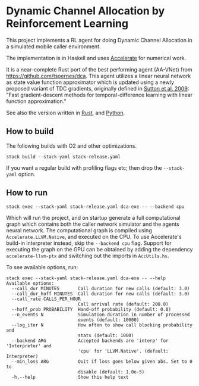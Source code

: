 # Dynamic Channel Allocation by Reinforcement Learning
This project implements a RL agent for doing Dynamic Channel Allocation in a 
simulated mobile caller environment.

The implementation is in Haskell and uses [Accelerate](https://github.com/AccelerateHS/accelerate/) for numerical work.

It is a near-complete Rust port of the best performing agent (AA-VNet) 
from https://github.com/tsoernes/dca. This agent utilizes a linear neural network
as state value function approximator which is updated using a newly proposed variant of 
TDC gradients, originally defined in [Sutton et al. 2009](https://www.ics.uci.edu/~dechter/courses/ics-295/winter-2018/papers/2009-sutton-Fast_gradient-descent.pdf): 
"Fast gradient-descent methods for temporal-difference learning with linear function approximation."

See also the version written in [Rust](https://github.com/tsoernes/rustdca),
and [Python](https://github.com/tsoernes/dca).

## How to build 
The following builds with O2 and other optimizations.
```
stack build --stack-yaml stack-release.yaml
```
If you want a regular build with profiling flags etc; then drop the `--stack-yaml` option.

## How to run
```
stack exec --stack-yaml stack-release.yaml dca-exe -- --backend cpu
```
Which will run the project, and on startup generate a full computational graph which 
contains both the caller network simulator and the agents neural network. 
The computational graph is compiled using `Accelerate.LLVM.Native`, and executed
on the CPU. To use Accelerate's build-in interpreter instead, skip the `--backend cpu` flag.
Support for executing the graph on the GPU can be obtained by adding the dependency 
`accelerate-llvm-ptx` and switching out the imports in `AccUtils.hs`.

To see available options, run:
```
stack exec --stack-yaml stack-release.yaml dca-exe -- --help
Available options:
  --call_dur MINUTES       Call duration for new calls (default: 3.0)
  --call_dur_hoff MINUTES  Call duration for new calls (default: 3.0)
  --call_rate CALLS_PER_HOUR
                           Call arrival rate (default: 200.0)
  --hoff_prob PROBABILITY  Hand-off probability (default: 0.0)
  --n_events N             Simulation duration in number of processed
                           events (default: 10000)
  --log_iter N             How often to show call blocking probability and
                           stats (default: 1000)
  --backend ARG            Accepted backends are 'interp' for 'Interpreter' and
                           'cpu' for 'LLVM.Native'. (default: Interpreter)
  --min_loss ARG           Quit if loss goes below given abs. Set to 0 to
                           disable (default: 1.0e-5)
  -h,--help                Show this help text
```
